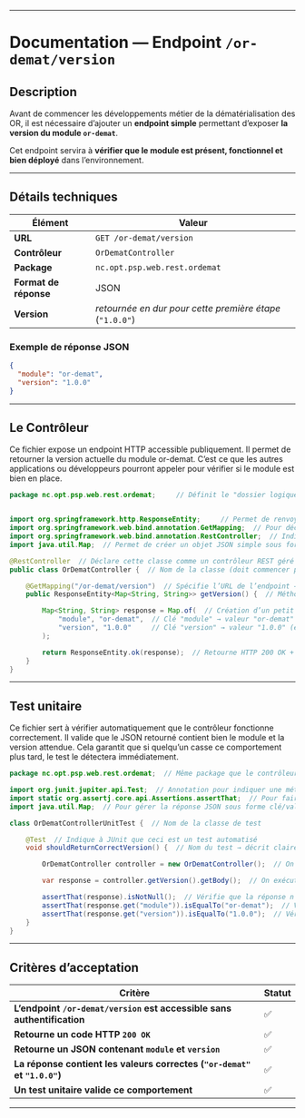 
---

# Documentation — Endpoint `/or-demat/version`

## Description

Avant de commencer les développements métier de la dématérialisation des OR, il est nécessaire d’ajouter un **endpoint simple** permettant d’exposer **la version du module `or-demat`**.

Cet endpoint servira à **vérifier que le module est présent, fonctionnel et bien déployé** dans l’environnement.

---

## Détails techniques

| Élément               | Valeur                                                   |
| --------------------- | -------------------------------------------------------- |
| **URL**               | `GET /or-demat/version`                                  |
| **Contrôleur**        | `OrDematController`                                      |
| **Package**           | `nc.opt.psp.web.rest.ordemat`                            |
| **Format de réponse** | JSON                                                     |
| **Version**           | *retournée en dur pour cette première étape* (`"1.0.0"`) |

### Exemple de réponse JSON

```json
{
  "module": "or-demat",
  "version": "1.0.0"
}
```

---

## Le Contrôleur
Ce fichier expose un endpoint HTTP accessible publiquement. Il permet de retourner la version actuelle du module or-demat. C’est ce que les autres applications ou développeurs pourront appeler pour vérifier si le module est bien en place.

```java
package nc.opt.psp.web.rest.ordemat;     // Définit le "dossier logique" du fichier (package Java)


import org.springframework.http.ResponseEntity;     // Permet de renvoyer une réponse HTTP propre (200, JSON, etc.)
import org.springframework.web.bind.annotation.GetMapping;  // Pour déclarer une route HTTP GET
import org.springframework.web.bind.annotation.RestController;  // Indique que cette classe expose des endpoints REST
import java.util.Map;  // Permet de créer un objet JSON simple sous forme clé/valeur

@RestController  // Déclare cette classe comme un contrôleur REST géré par Spring Boot
public class OrDematController {  // Nom de la classe (doit commencer par une Majuscule)

    @GetMapping("/or-demat/version")  // Spécifie l’URL de l’endpoint → accessible via GET
    public ResponseEntity<Map<String, String>> getVersion() {  // Méthode appelée quand on accède à l'URL

        Map<String, String> response = Map.of(  // Création d’un petit JSON immuable
            "module", "or-demat",  // Clé "module" → valeur "or-demat"
            "version", "1.0.0"     // Clé "version" → valeur "1.0.0" (en dur pour l’instant)
        );

        return ResponseEntity.ok(response);  // Retourne HTTP 200 OK + le JSON dans le corps de la réponse
    }
}

```

---

## Test unitaire
Ce fichier sert à vérifier automatiquement que le contrôleur fonctionne correctement.
Il valide que le JSON retourné contient bien le module et la version attendue.
Cela garantit que si quelqu’un casse ce comportement plus tard, le test le détectera immédiatement.
```java
package nc.opt.psp.web.rest.ordemat;  // Même package que le contrôleur pour rester organisé

import org.junit.jupiter.api.Test;  // Annotation pour indiquer une méthode de test
import static org.assertj.core.api.Assertions.assertThat;  // Pour faire des vérifications lisibles (assertions)
import java.util.Map;  // Pour gérer la réponse JSON sous forme clé/valeur

class OrDematControllerUnitTest {  // Nom de la classe de test

    @Test  // Indique à JUnit que ceci est un test automatisé
    void shouldReturnCorrectVersion() {  // Nom du test → décrit clairement l’intention

        OrDematController controller = new OrDematController();  // On instancie le contrôleur manuellement (pas besoin de Spring)

        var response = controller.getVersion().getBody();  // On exécute la méthode, et on récupère SEULEMENT le JSON

        assertThat(response).isNotNull();  // Vérifie que la réponse n’est pas vide
        assertThat(response.get("module")).isEqualTo("or-demat");  // Vérifie que "module" == "or-demat"
        assertThat(response.get("version")).isEqualTo("1.0.0");  // Vérifie que "version" == "1.0.0"
    }
}

```

---

## Critères d’acceptation

| Critère                                                                   | Statut |
| ------------------------------------------------------------------------- | ------ |
| **L’endpoint `/or-demat/version` est accessible sans authentification**   | ✅      |
| **Retourne un code HTTP `200 OK`**                                        | ✅      |
| **Retourne un JSON contenant `module` et `version`**                      | ✅      |
| **La réponse contient les valeurs correctes (`"or-demat"` et `"1.0.0"`)** | ✅      |
| **Un test unitaire valide ce comportement**                               | ✅      |

---

